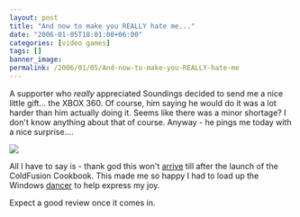 ```yaml
---
layout: post
title: "And now to make you REALLY hate me..."
date: "2006-01-05T18:01:00+06:00"
categories: [video games]
tags: []
banner_image: 
permalink: /2006/01/05/And-now-to-make-you-REALLY-hate-me
---
```


A supporter who <i>really</i> appreciated Soundings decided to send me a nice little gift... the XBOX 360. Of course, him saying he would do it was a lot harder than him actually doing it. Seems like there was a minor shortage? I don't know anything about that of course. Anyway - he pings me today with a nice surprise....
<!--more-->
<img src="http://ray.camdenfamily.com/images/xbox360.jpg">

All I have to say is - thank god this won't <a href="http://wwwapps.ups.com/WebTracking/processInputRequest?HTMLVersion=5.0&loc=en_US&Requester=UPSHome&tracknum=1ZV970960384472198&AgreeToTermsAndConditions=yes&ignore=&track.x=27&track.y=12">arrive</a> till after the launch of the ColdFusion Cookbook. This made me so happy I had to load up the Windows <a href="http://ray.camdenfamily.com/index.cfm?mode=entry&entry=15D2593C-D0B5-222B-DB8D277EFEF0FCBB">dancer</a> to help express my joy. 

Expect a good review once it comes in.